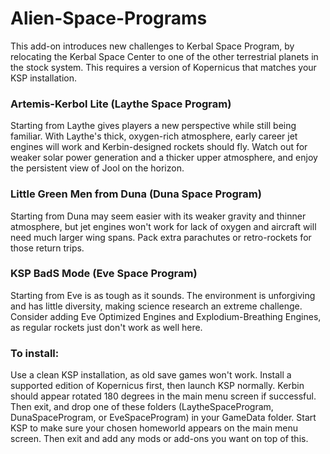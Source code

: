 # Alien-Space-Programs

This add-on introduces new challenges to Kerbal Space Program, by relocating the Kerbal Space Center to one of the other terrestrial planets in the stock system. This requires a version of Kopernicus that matches your KSP installation.

### Artemis-Kerbol Lite (Laythe Space Program)
Starting from Laythe gives players a new perspective while still being familiar. With Laythe's thick, oxygen-rich atmosphere, early career jet engines will work and Kerbin-designed rockets should fly. Watch out for weaker solar power generation and a thicker upper atmosphere, and enjoy the persistent view of Jool on the horizon.

### Little Green Men from Duna (Duna Space Program)
Starting from Duna may seem easier with its weaker gravity and thinner atmosphere, but jet engines won't work for lack of oxygen and aircraft will need much larger wing spans. Pack extra parachutes or retro-rockets for those return trips.

### KSP BadS Mode (Eve Space Program)
Starting from Eve is as tough as it sounds. The environment is unforgiving and has little diversity, making science research an extreme challenge. Consider adding Eve Optimized Engines and Explodium-Breathing Engines, as regular rockets just don't work as well here.

### To install:
Use a clean KSP installation, as old save games won't work. Install a supported edition of Kopernicus first, then launch KSP normally. Kerbin should appear rotated 180 degrees in the main menu screen if successful. Then exit, and drop one of these folders (LaytheSpaceProgram, DunaSpaceProgram, or EveSpaceProgram) in your GameData folder. Start KSP to make sure your chosen homeworld appears on the main menu screen. Then exit and add any mods or add-ons you want on top of this.
